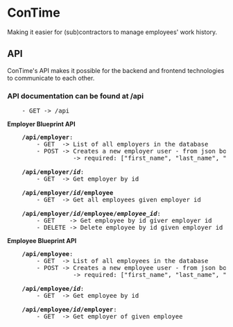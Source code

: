 # ConTime
Making it easier for (sub)contractors to manage employees' work history.

## API
ConTime's API makes it possible for the backend and frontend technologies to communicate to each other.

### API documentation can be found at /api
<pre>
    - GET -> /api
</pre>

<b>Employer Blueprint API</b>
<pre>
    <b>/api/employer</b>:
        - GET  -> List of all employers in the database
        - POST -> Creates a new employer user - from json body
                  -> required: ["first_name", "last_name", "email"]

    <b>/api/employer/<i>id</i></b>:
        - GET  -> Get employer by id

    <b>/api/employer/<i>id</i>/employee</b>
        - GET  -> Get all employees given employer id

    <b>/api/employer/<i>id</i>/employee/<i>employee_id</i></b>:
        - GET    -> Get employee by id giver employer id
        - DELETE -> Delete employee by id given employer id
</pre>

<b>Employee Blueprint API</b>
<pre>
    <b>/api/employee</b>:
        - GET  -> List of all employees in the database
        - POST -> Creates a new employee user - from json body
                  -> required: ["first_name", "last_name", "email", "employer_id"]

    <b>/api/employee/<i>id</i></b>:
        - GET  -> Get employee by id

    <b>/api/employee/<i>id</i>/employer</b>:
        - GET  -> Get employer of given employee
</pre>
